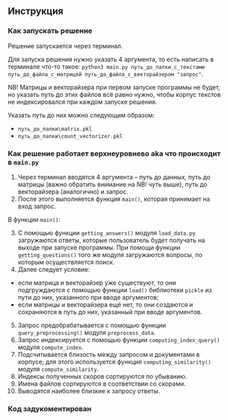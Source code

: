 ## Инструкция

### Как запускать решение

Решение запускается через терминал.

Для запуска решения нужно указать 4 аргумента, то есть написать в терминале что-то такое: `python3 main.py путь_до_папки_с_текстами путь_до_файла_с_матрицей путь_до_файла_с_векторайзером "запрос"`.

NB! Матрицы и векторайзера при первом запуске программы не будет, но указать путь до этих файлов всё равно нужно, чтобы корпус текстов не индексировался при каждом запуске решения.

Указать путь до них можно следующим образом: 

- `путь_до_папки\matrix.pkl`
- `путь_до_папки\count_vectorizer.pkl`

### Как решение работает верхнеуровнево aka что происходит в `main.py`

1. Через терминал вводятся 4 аргумента – путь до данных, путь до матрицы (важно обратить внимание на NB! чуть выше), путь до векторайзера (аналогично) и запрос.
2. После этого выполняется функция `main()`, которая принимает на вход запрос.

В функции `main()`:

3. С помощью функции `getting_answers()` модуля `load_data.py` загружаются ответы, которые пользователь будет получать на выходе при запуске программы. При помощи функции `getting_questions()` того же модуля загружаются вопросы, по которым осуществляется поиск.
4. Далее следует условие:

- если матрица и векторайзер уже существуют, то они подгруждаются с помощью функции `load()` библиотеки `pickle` из пути до них, указанного при вводе аргументов;
- если матрицы и векторайзера ещё нет, то они создаются и сохраняются в путь до них, указанный при вводе аргументов.

5. Запрос предобрабатывается с помощью функции `query_preprocessing()` модуля `preprocess_data`.
6. Запрос индексируется с помощью функции `computing_index_query()` модуля `compute_index`.
7. Подсчитывается близость между запросом и документами в корпусе; для этого используется функция `computing_similarity()` модуля `compute_similarity`.
8. Индексы полученных скоров сортируются по убыванию.
9. Имена файлов сортируются в соответствии со скорами.
10. Выводятся наиболее близкие к запросу ответы.

### Код задукоментирован
